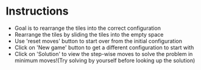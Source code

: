 # Instructions
- Goal is to rearrange the tiles into the correct configuration
- Rearrange the tiles by sliding the tiles into the empty space
- Use 'reset moves' button to start over from the initial configuration
- Click on 'New game' button to get a different configuration to start with
- Click on 'Solution' to view the step-wise moves to solve the problem in minimum moves!(Try solving by yourself before looking up the solution)